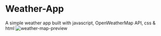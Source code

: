 # Weather-App
A simple weather app built with javascript, OpenWeatherMap API, css &amp; html
![weather-map-preview](https://user-images.githubusercontent.com/103478582/207748376-48ee8020-0125-4c16-84bc-4b8b105e6032.png)
